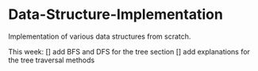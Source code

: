 # Data-Structure-Implementation
 Implementation of various data structures from scratch. 
 
 This week: 
 [] add BFS and DFS for the tree section
 [] add explanations for the tree traversal methods
